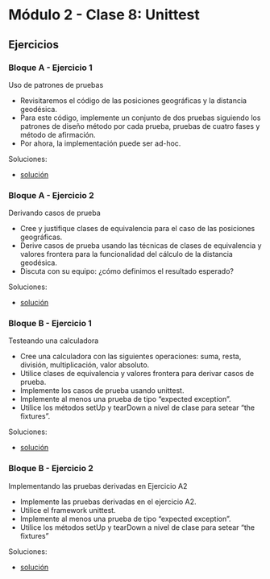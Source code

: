# Módulo 2 - Clase 8: Unittest

## Ejercicios

### Bloque A - Ejercicio 1

Uso de patrones de pruebas
* Revisitaremos el código de las posiciones geográficas y la distancia geodésica.
* Para este código, implemente un conjunto de dos pruebas siguiendo los patrones de diseño método por cada prueba, pruebas de cuatro fases y método de afirmación.
* Por ahora, la implementación puede ser ad-hoc.

Soluciones:
* [solución](bloque-a-ej-1.py)

### Bloque A - Ejercicio 2

Derivando casos de prueba
* Cree y justifique clases de equivalencia para el caso de las posiciones geográficas.
* Derive casos de prueba usando las técnicas de clases de equivalencia y valores frontera para la funcionalidad del cálculo de la distancia geodésica.
* Discuta con su equipo: ¿cómo definimos el resultado esperado?

Soluciones:
* [solución](bloque-a-ej-2.py)

### Bloque B - Ejercicio 1

Testeando una calculadora

* Cree una calculadora con las siguientes operaciones: suma, resta, división, multiplicación, valor absoluto.
* Utilice clases de equivalencia y valores frontera para derivar casos de prueba.
* Implemente los casos de prueba usando unittest.
* Implemente al menos una prueba de tipo “expected exception”.
* Utilice los métodos setUp y tearDown a nivel de clase para setear “the fixtures”.

Soluciones:
* [solución](bloque-b-ej-1.py)

### Bloque B - Ejercicio 2

Implementando las pruebas derivadas en Ejercicio A2

* Implemente las pruebas derivadas en el ejercicio A2.
* Utilice el framework unittest.
* Implemente al menos una prueba de tipo “expected exception”.
* Utilice los métodos setUp y tearDown a nivel de clase para setear “the fixtures”

Soluciones:
* [solución](bloque-a-ej-2.py)